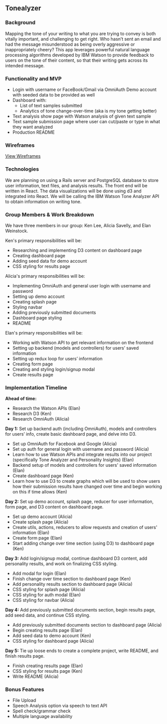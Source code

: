 ## Tonealyzer
### Background

Mapping the tone of your writing to what you are trying to convey is both vitally important, and challenging to get right. Who hasn’t sent an email and had the message misunderstood as being overly aggressive or inappropriately cheery? This app leverages powerful natural language processing algorithms developed by IBM Watson to provide feedback to users on the tone of their content, so that their writing gets across its intended message.


### Functionality and MVP
- Login with username or FaceBook/Gmail via OmniAuth
Demo account with seeded data to be provided as well
- Dashboard with:
  - List of text samples submitted
  - Analytics of tone change-over-time (aka is my tone getting better)
- Text analysis show page with Watson analysis of given text sample
- Text sample submission page where user can cut/paste or type in what they want analyzed
- Production README

### Wireframes
[View Wireframes][wireframes]

### Technologies
We are planning on using a Rails server and PostgreSQL database to store user information, text files, and analysis results. The front end will be written in React. The data visualizations will be done using d3 and integrated into React. We will be calling the IBM Watson Tone Analyzer API to obtain information on writing tone.

[wireframes]: docs/wireframes


### Group Members & Work Breakdown

We have three members in our group: Ken Lee, Alicia Savelly, and Elan Weinstock.

Ken's primary responsibilities will be:

* Researching and implementing D3 content on dashboard page
* Creating dashboard page
* Adding seed data for demo account
* CSS styling for results page

Alicia's primary responsibilities will be:

* Implementing OmniAuth and general user login with username and password
* Setting up demo account
* Creating splash page
* Styling navbar
* Adding previously submitted documents
* Dashboard page styling
* README

Elan's primary responsibilities will be:

* Working with Watson API to get relevant information on the frontend
* Setting up backend (models and controllers) for users’ saved information
* Setting up redux loop for users’ information
* Creating form page
* Creating and styling login/signup modal
* Create results page

### Implementation Timeline

**Ahead of time:**

* Research the Watson APIs (Elan)
* Research D3 (Ken)
* Research OmniAuth (Alicia)


**Day 1:** Set up backend auth (including OmniAuth), models and controllers for users’ info, create basic dashboard page, and delve into D3.

* Set up OmniAuth for Facebook and Google (Alicia)
* Set up auth for general login with username and password (Alicia)
* Learn how to use Watson APIs and integrate results into our project (specifically Tone Analyzer and Personality Insights) (Elan)
* Backend setup of models and controllers for users' saved information (Elan)
* Create dashboard page (Ken)
* Learn how to use D3 to create graphs which will be used to show users how their submission results have changed over time and begin working on this if time allows (Ken)

**Day 2:** Set up demo account, splash page, reducer for user information, form page, and D3 content on dashboard page.

* Set up demo account (Alicia)
* Create splash page (Alicia)
* Create utils, actions, reducers to allow requests and creation of users' information (Elan)
* Create form page (Elan)
* Start adding change over time section (using D3) to dashboard page (Ken)

**Day 3:** Add login/signup modal, continue dashboard D3 content, add personality results, and work on finalizing CSS styling.

* Add modal for login (Elan)
* Finish change over time section to dashboard page (Ken)
* Add personality results section to dashboard page (Alicia)
* CSS styling for splash page (Alicia)
* CSS styling for auth modal (Elan)
* CSS styling for navbar (Alicia)

**Day 4:** Add previously submitted documents section, begin results page, add seed data, and continue CSS styling.

* Add previously submitted documents section to dashboard page (Alicia)
* Begin creating results page (Elan)
* Add seed data to demo account (Ken)
* CSS styling for dashboard page (Alicia)

**Day 5:** Tie up loose ends to create a complete project, write README, and finish results page.

* Finish creating results page (Elan)
* CSS styling for results page (Ken)
* Write README (Alicia)

### Bonus Features
* File Upload
* Speech Analysis option via speech to text API
* Spell check/grammar check
* Multiple language availability
